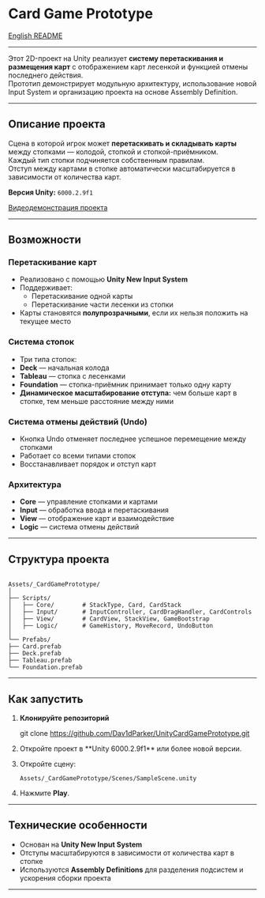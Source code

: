 # Card Game Prototype  

[English README](README.md)


---

Этот 2D-проект на Unity реализует **систему перетаскивания и размещения карт** с отображением карт лесенкой и функцией отмены последнего действия.  
Прототип демонстрирует модульную архитектуру, использование новой Input System и организацию проекта на основе Assembly Definition.

---

## Описание проекта

Сцена в которой игрок может **перетаскивать и складывать карты** между стопками — колодой, стопкой и стопкой-приёмником.  
Каждый тип стопки подчиняется собственным правилам.  
Отступ между картами в стопке автоматически масштабируется в зависимости от количества карт.  

**Версия Unity:** `6000.2.9f1`

[Видеодемонстрация проекта](https://youtu.be/jrI0XX8dJ5Q)

---

## Возможности

### Перетаскивание карт
- Реализовано с помощью **Unity New Input System**
- Поддерживает:
    - Перетаскивание одной карты
    - Перетаскивание части лесенки из стопки
- Карты становятся **полупрозрачными**, если их нельзя положить на текущее место

### Система стопок
- Три типа стопок:
- **Deck** — начальная колода
- **Tableau** — стопка с лесенками
- **Foundation** — стопка-приёмник принимает только одну карту
- **Динамическое масштабирование отступа:** чем больше карт в стопке, тем меньше расстояние между ними

### Система отмены действий (Undo)
- Кнопка Undo отменяет последнее успешное перемещение между стопками
- Работает со всеми типами стопок
- Восстанавливает порядок и отступ карт



### Архитектура
- **Core** — управление стопками и картами
- **Input** — обработка ввода и перетаскивания
- **View** — отображение карт и взаимодействие
- **Logic** — система отмены действий

---

## Структура проекта

```

Assets/_CardGamePrototype/
│
├── Scripts/
│   ├── Core/        # StackType, Card, CardStack
│   ├── Input/       # InputController, CardDragHandler, CardControls
│   ├── View/        # CardView, StackView, GameBootstrap
│   ├── Logic/       # GameHistory, MoveRecord, UndoButton
│
└── Prefabs/
├── Card.prefab
├── Deck.prefab
├── Tableau.prefab
└── Foundation.prefab

````

---

## Как запустить

1. **Клонируйте репозиторий**

    git clone https://github.com/Dav1dParker/UnityCardGamePrototype.git
2. Откройте проект в \*\*Unity 6000.2.9f1\*\* или более новой версии.
3. Откройте сцену:

    ```Assets/_CardGamePrototype/Scenes/SampleScene.unity```

4. Нажмите **Play**.

---

## Технические особенности

* Основан на **Unity New Input System**
* Отступы масштабируются в зависимости от количества карт в стопке
* Используются **Assembly Definitions** для разделения подсистем и ускорения сборки проекта

---